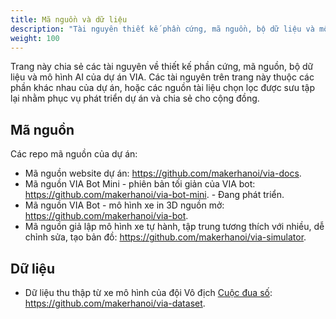 ```yaml
---
title: Mã nguồn và dữ liệu
description: "Tài nguyên thiết kế phần cứng, mã nguồn, bộ dữ liệu và mô hình AI."
weight: 100
---
```


Trang này chia sẻ các tài nguyên về thiết kế phần cứng, mã nguồn, bộ dữ liệu và mô hình AI của dự án VIA. Các tài nguyên trên trang này thuộc các phần khác nhau của dự án, hoặc các nguồn tài liệu chọn lọc được sưu tập lại nhằm phục vụ phát triển dự án và chia sẻ cho cộng đồng.

## Mã nguồn

Các repo mã nguồn của dự án:

- Mã nguồn website dự án: <https://github.com/makerhanoi/via-docs>.
- Mã nguồn VIA Bot Mini - phiên bản tối giản của VIA bot: <https://github.com/makerhanoi/via-bot-mini>. - Đang phát triển.
- Mã nguồn VIA Bot - mô hình xe in 3D nguồn mở: <https://github.com/makerhanoi/via-bot>.
- Mã nguồn giả lập mô hình xe tự hành, tập trung tương thích với nhiều, dễ chỉnh sửa, tạo bản đồ: <https://github.com/makerhanoi/via-simulator>.

## Dữ liệu

- Dữ liệu thu thập từ xe mô hình của đội Vô địch [Cuộc đua số](https://cuocduaso.fpt.com.vn/): <https://github.com/makerhanoi/via-dataset>.
